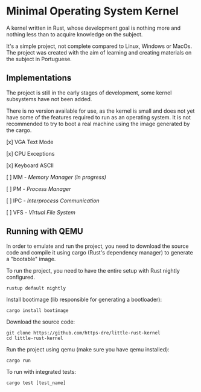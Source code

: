 # Minimal Operating System Kernel

A kernel written in Rust, whose development goal is nothing more and nothing less than to acquire knowledge on the subject.

It's a simple project, not complete compared to Linux, Windows or MacOs. The project was created with the aim of learning and creating materials on the subject in Portuguese.

## Implementations

The project is still in the early stages of development, some kernel subsystems have not been added.

There is no version available for use, as the kernel is small and does not yet have some of the features required to run as an operating system. It is not recommended to try to boot a real machine using the image generated by the cargo.

[x]  VGA Text Mode

[x]  CPU Exceptions

[x]  Keyboard ASCII

[ ]  MM - *Memory Manager (in progress)*

[ ]  PM - *Process Manager*

[ ]  IPC - *Interprocess Communication*

[ ]  VFS - *Virtual File System*

## Running with QEMU

In order to emulate and run the project, you need to download the source code and compile it using cargo (Rust's dependency manager) to generate a "bootable" image.

To run the project, you need to have the entire setup with Rust nightly configured.

    rustup default nightly

Install bootimage (lib responsible for generating a bootloader):

    cargo install bootimage

Download the source code:

    git clone https://github.com/https-dre/little-rust-kernel
    cd little-rust-kernel

Run the project using qemu (make sure you have qemu installed):

    cargo run

To run with integrated tests:

    cargo test [test_name]